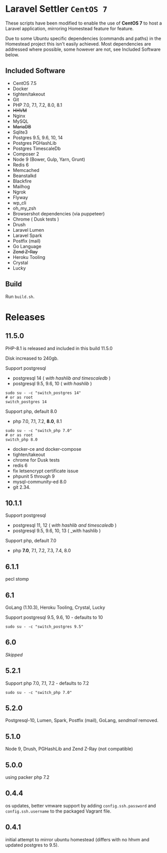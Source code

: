 # Laravel Settler `CentOS 7`

These scripts have been modified to enable the use of __CentOS 7__ to host a Laravel application, mirroring Homestead feature for feature.

Due to some Ubuntu specific dependencies (commands and paths) in the Homestead project this isn't easily achieved.
Most dependencies are addressed where possible, some however are not, see Included Software below.

## Included Software

* CentOS 7.5
* Docker 
* tighten/takeout
* Git
* PHP 7.0, 7.1, 7.2, 8.0, 8.1
* ~~HHVM~~
* Nginx
* MySQL
* ~~MariaDB~~
* Sqlite3
* Postgres 9.5, 9.6, 10, 14
* Postgres PGHashLib
* Postgres TimescaleDb
* Composer 2
* Node 9 (Bower, Gulp, Yarn, Grunt)
* Redis 6
* Memcached
* Beanstalkd
* Blackfire
* Mailhog
* Ngrok
* Flyway
* wp_cli
* oh_my_zsh
* Browsershot dependencies (via puppeteer)
* Chrome ( Dusk tests )
* Drush
* Laravel Lumen
* Laravel Spark
* Postfix (mail)
* Go Language
* ~~Zend Z-Ray~~
* Heroku Tooling
* Crystal
* Lucky

## Build

Run `build.sh`.

# Releases

## 11.5.0
PHP-8.1 is released and included in this build 11.5.0

Disk increased to 240gb.

Support postgresql
- postgresql 14  ( _with hashlib and timescaledb_ )
- postgresql 9.5, 9.6, 10  ( _with hashlib_ )
``` 
sudo su - -c "switch_postgres 14"
# or as root
switch_postgres 14
```
Support php, default 8.0
- php 7.0, 7.1, 7.2, __8.0__, 8.1
``` 
sudo su - -c "switch_php 7.0"
# or as root
switch_php 8.0
```

- docker-ce and docker-compose
- tighten/takeout 
- chrome for Dusk tests
- redis 6
- fix letsencrypt certificate issue
- phpunit 5 through 9
- mysql-community-ed 8.0
- git 2.34.
## 10.1.1

Support postgresql 
- postgresql 11, 12 ( _with hashlib and timescaledb_ )
- postgresql 9.5, 9.6, 10, 13 ( _with hashlib )

Support php, default 7.0
- php __7.0__, 7.1, 7.2, 7.3, 7.4, 8.0


## 6.1.1
pecl stomp

## 6.1
GoLang (1.10.3), Heroku Tooling, Crystal, Lucky

Support postgresql 9.5, 9.6, 10 - defaults to 10
```
sudo su - -c "switch_postgres 9.5"
```

## 6.0
_Skipped_

## 5.2.1

Support php 7.0, 7.1, 7.2 - defaults to 7.2
```
sudo su - -c "switch_php 7.0"
```

## 5.2.0
Postgresql-10, Lumen, Spark, Postfix (mail), GoLang, _sendmail_ removed.

## 5.1.0
Node 9, Drush, PGHashLib and Zend Z-Ray (not compatible)

## 5.0.0
using packer php 7.2

## 0.4.4
os updates, better vmware support by adding `config.ssh.password` and `config.ssh.username` to the packaged Vagrant file. 

## 0.4.1
initial attempt to mirror ubuntu homestead (differs with no hhvm and updated postgres to 9.5).  
